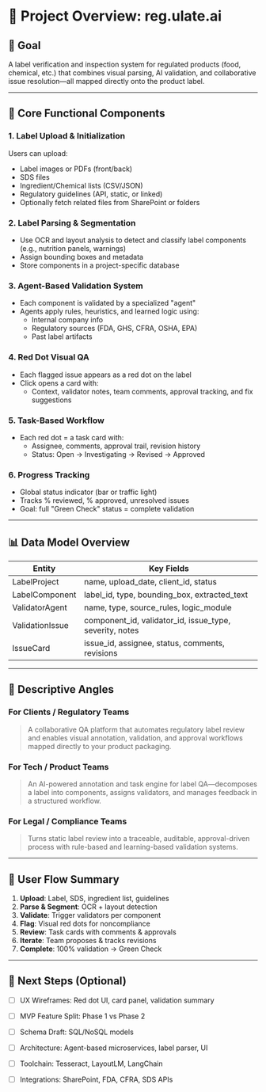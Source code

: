 # 🧠 Project Overview: reg.ulate.ai

## 🎯 Goal
A label verification and inspection system for regulated products (food, chemical, etc.) that combines visual parsing, AI validation, and collaborative issue resolution—all mapped directly onto the product label.

---

## 🧱 Core Functional Components

### 1. Label Upload & Initialization
Users can upload:
- Label images or PDFs (front/back)
- SDS files
- Ingredient/Chemical lists (CSV/JSON)
- Regulatory guidelines (API, static, or linked)
- Optionally fetch related files from SharePoint or folders

### 2. Label Parsing & Segmentation
- Use OCR and layout analysis to detect and classify label components (e.g., nutrition panels, warnings)
- Assign bounding boxes and metadata
- Store components in a project-specific database

### 3. Agent-Based Validation System
- Each component is validated by a specialized "agent"
- Agents apply rules, heuristics, and learned logic using:
  - Internal company info
  - Regulatory sources (FDA, GHS, CFRA, OSHA, EPA)
  - Past label artifacts

### 4. Red Dot Visual QA
- Each flagged issue appears as a red dot on the label
- Click opens a card with:
  - Context, validator notes, team comments, approval tracking, and fix suggestions

### 5. Task-Based Workflow
- Each red dot = a task card with:
  - Assignee, comments, approval trail, revision history
  - Status: Open → Investigating → Revised → Approved

### 6. Progress Tracking
- Global status indicator (bar or traffic light)
- Tracks % reviewed, % approved, unresolved issues
- Goal: full "Green Check" status = complete validation

---

## 📊 Data Model Overview

| Entity           | Key Fields                                      |
|------------------|-------------------------------------------------|
| LabelProject     | name, upload_date, client_id, status            |
| LabelComponent   | label_id, type, bounding_box, extracted_text    |
| ValidatorAgent   | name, type, source_rules, logic_module          |
| ValidationIssue  | component_id, validator_id, issue_type, severity, notes |
| IssueCard        | issue_id, assignee, status, comments, revisions |

---

## 👥 Descriptive Angles

### For Clients / Regulatory Teams
> A collaborative QA platform that automates regulatory label review and enables visual annotation, validation, and approval workflows mapped directly to your product packaging.

### For Tech / Product Teams
> An AI-powered annotation and task engine for label QA—decomposes a label into components, assigns validators, and manages feedback in a structured workflow.

### For Legal / Compliance Teams
> Turns static label review into a traceable, auditable, approval-driven process with rule-based and learning-based validation systems.

---

## 🔄 User Flow Summary

1. **Upload**: Label, SDS, ingredient list, guidelines  
2. **Parse & Segment**: OCR + layout detection  
3. **Validate**: Trigger validators per component  
4. **Flag**: Visual red dots for noncompliance  
5. **Review**: Task cards with comments & approvals  
6. **Iterate**: Team proposes & tracks revisions  
7. **Complete**: 100% validation → Green Check

---

## 🚀 Next Steps (Optional)

- [ ] UX Wireframes: Red dot UI, card panel, validation summary  
- [ ] MVP Feature Split: Phase 1 vs Phase 2  
- [ ] Schema Draft: SQL/NoSQL models  
- [ ] Architecture: Agent-based microservices, label parser, UI  
- [ ] Toolchain: Tesseract, LayoutLM, LangChain  
- [ ] Integrations: SharePoint, FDA, CFRA, SDS APIs

